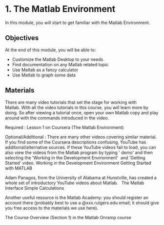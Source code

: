 # 1. The Matlab Environment

In this module, you will start to get familiar with the Matlab Environment.

## Objectives

At the end of this module, you will be able to:

- Customize the Matlab Desktop to your needs
- Find documentation on any Matlab related topic
- Use Matlab as a fancy calculator
- Use Matlab to graph some data

## Materials

There are many video tutorials that set the stage for working with Matlab. With all the video tutorials in this course, you will learn more by doing. So after viewing a tutorial once, open your own Matlab copy and play around with the commands introduced in the video.

Required
:
Lesson 1 on Coursera (The Matlab Environment)


Optional/Additional
:
There are many other videos covering similar material. If you find some of the Coursera descriptions confusing, YouTube has additional/alternative sources. If these YouTube videos fail to load, you can also view the videos from the Matlab program by typing ' demo' and then selecting the 'Working in the Development Environment'  and 'Getting Started' video.
Working in the Development Environment
Getting Started with MATLAB

Adam Panagos, from the University of Alabama at Hunstville, has created a whole set of introductory YouTube videos about Matlab.  
The Matlab Interface
Simple Calculations

Another useful resource is the Matlab Academy: you should register an account there (probably best to use a @xxx.rutgers.edu email; it should give you free access to the materials we use here).

The Course Overview (Section 1) in the Matlab Onramp course 


